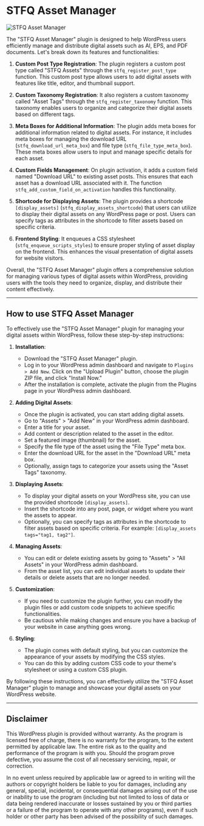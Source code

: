 # STFQ Asset Manager

![STFQ Asset Manager](https://github.com/heliogoodbye/STFQ-Asset-Manager/assets/105381685/7e3f8c2d-647e-4c4b-9955-905fdc0eca89)

The "STFQ Asset Manager" plugin is designed to help WordPress users efficiently manage and distribute digital assets such as AI, EPS, and PDF documents. Let's break down its features and functionalities:

1. **Custom Post Type Registration**: The plugin registers a custom post type called "STFQ Assets" through the `stfq_register_post_type` function. This custom post type allows users to add digital assets with features like title, editor, and thumbnail support.

2. **Custom Taxonomy Registration**: It also registers a custom taxonomy called "Asset Tags" through the `stfq_register_taxonomy` function. This taxonomy enables users to organize and categorize their digital assets based on different tags.

3. **Meta Boxes for Additional Information**: The plugin adds meta boxes for additional information related to digital assets. For instance, it includes meta boxes for managing the download URL (`stfq_download_url_meta_box`) and file type (`stfq_file_type_meta_box`). These meta boxes allow users to input and manage specific details for each asset.

4. **Custom Fields Management**: On plugin activation, it adds a custom field named "Download URL" to existing asset posts. This ensures that each asset has a download URL associated with it. The function `stfq_add_custom_field_on_activation` handles this functionality.

5. **Shortcode for Displaying Assets**: The plugin provides a shortcode `[display_assets]` (`stfq_display_assets_shortcode`) that users can utilize to display their digital assets on any WordPress page or post. Users can specify tags as attributes in the shortcode to filter assets based on specific criteria.

6. **Frontend Styling**: It enqueues a CSS stylesheet (`stfq_enqueue_scripts_styles`) to ensure proper styling of asset display on the frontend. This enhances the visual presentation of digital assets for website visitors.

Overall, the "STFQ Asset Manager" plugin offers a comprehensive solution for managing various types of digital assets within WordPress, providing users with the tools they need to organize, display, and distribute their content effectively.

---

## How to use STFQ Asset Manager

To effectively use the "STFQ Asset Manager" plugin for managing your digital assets within WordPress, follow these step-by-step instructions:

1. **Installation**:
   - Download the "STFQ Asset Manager" plugin.
   - Log in to your WordPress admin dashboard and navigate to `Plugins > Add New`. Click on the "Upload Plugin" button, choose the plugin ZIP file, and click "Install Now."
   - After the installation is complete, activate the plugin from the Plugins page in your WordPress admin dashboard.

2. **Adding Digital Assets**:
   - Once the plugin is activated, you can start adding digital assets.
   - Go to "Assets" > "Add New" in your WordPress admin dashboard.
   - Enter a title for your asset.
   - Add content or description related to the asset in the editor.
   - Set a featured image (thumbnail) for the asset.
   - Specify the file type of the asset using the "File Type" meta box.
   - Enter the download URL for the asset in the "Download URL" meta box.
   - Optionally, assign tags to categorize your assets using the "Asset Tags" taxonomy.

3. **Displaying Assets**:
   - To display your digital assets on your WordPress site, you can use the provided shortcode `[display_assets]`.
   - Insert the shortcode into any post, page, or widget where you want the assets to appear.
   - Optionally, you can specify tags as attributes in the shortcode to filter assets based on specific criteria. For example: `[display_assets tags="tag1, tag2"]`.

4. **Managing Assets**:
   - You can edit or delete existing assets by going to "Assets" > "All Assets" in your WordPress admin dashboard.
   - From the asset list, you can edit individual assets to update their details or delete assets that are no longer needed.

5. **Customization**:
   - If you need to customize the plugin further, you can modify the plugin files or add custom code snippets to achieve specific functionalities.
   - Be cautious while making changes and ensure you have a backup of your website in case anything goes wrong.

6. **Styling**:
   - The plugin comes with default styling, but you can customize the appearance of your assets by modifying the CSS styles.
   - You can do this by adding custom CSS code to your theme's stylesheet or using a custom CSS plugin.

By following these instructions, you can effectively utilize the "STFQ Asset Manager" plugin to manage and showcase your digital assets on your WordPress website.

---

## Disclaimer

This WordPress plugin is provided without warranty. As the program is licensed free of charge, there is no warranty for the program, to the extent permitted by applicable law. The entire risk as to the quality and performance of the program is with you. Should the program prove defective, you assume the cost of all necessary servicing, repair, or correction.

In no event unless required by applicable law or agreed to in writing will the authors or copyright holders be liable to you for damages, including any general, special, incidental, or consequential damages arising out of the use or inability to use the program (including but not limited to loss of data or data being rendered inaccurate or losses sustained by you or third parties or a failure of the program to operate with any other programs), even if such holder or other party has been advised of the possibility of such damages.
